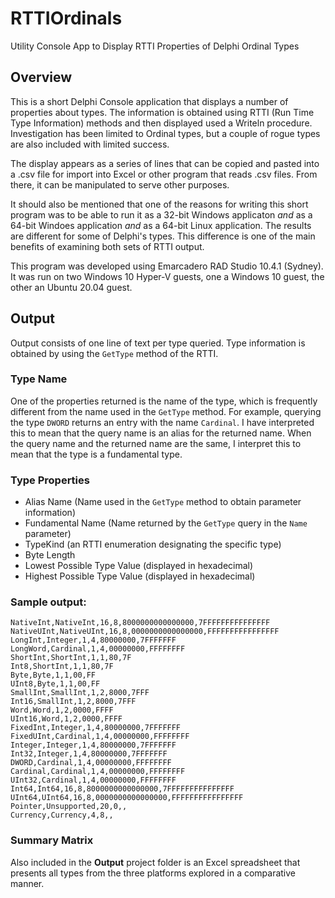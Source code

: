 # RTTIOrdinals
Utility Console App to Display RTTI Properties of Delphi Ordinal Types
## Overview
This is a short Delphi Console application that displays a number of properties about types. The information is obtained using RTTI (Run Time Type Information) methods and then displayed used a Writeln procedure. Investigation has been limited to Ordinal types, but a couple of rogue types are also included with limited success.

The display appears as a series of lines that can be copied and pasted into a .csv file for import into Excel or other program that reads .csv files. From there, it can be manipulated to serve other purposes.

It should also be mentioned that one of the reasons for writing this short program was to be able to run it as a 32-bit Windows applicaton *and* as a 64-bit Windoes application *and* as a 64-bit Linux application. The results are different for some of Delphi's types. This difference is one of the main benefits of examining both sets of RTTI output.

This program was developed using Emarcadero RAD Studio 10.4.1 (Sydney). It was run on two Windows 10 Hyper-V guests, one a Windows 10 guest, the other an Ubuntu 20.04 guest.
## Output
Output consists of one line of text per type queried. Type information is obtained by using the `GetType` method of the RTTI.
### Type Name
One of the properties returned is the name of the type, which is frequently different from the name used in the `GetType` method. For example, querying the type `DWORD` returns an entry with the name `Cardinal`. I have interpreted this to mean that the query name is an alias for the returned name. When the query name and the returned name are the same, I interpret this to mean that the type is a fundamental type.
### Type Properties
   * Alias Name (Name used in the `GetType` method to obtain parameter information)
   * Fundamental Name (Name returned by the `GetType` query in the `Name` parameter)
   * TypeKind (an RTTI enumeration designating the specific type)
   * Byte Length
   * Lowest Possible Type Value (displayed in hexadecimal)
   * Highest Possible Type Value (displayed in hexadecimal)
### Sample output:
```
NativeInt,NativeInt,16,8,8000000000000000,7FFFFFFFFFFFFFFF
NativeUInt,NativeUInt,16,8,0000000000000000,FFFFFFFFFFFFFFFF
LongInt,Integer,1,4,80000000,7FFFFFFF
LongWord,Cardinal,1,4,00000000,FFFFFFFF
ShortInt,ShortInt,1,1,80,7F
Int8,ShortInt,1,1,80,7F
Byte,Byte,1,1,00,FF
UInt8,Byte,1,1,00,FF
SmallInt,SmallInt,1,2,8000,7FFF
Int16,SmallInt,1,2,8000,7FFF
Word,Word,1,2,0000,FFFF
UInt16,Word,1,2,0000,FFFF
FixedInt,Integer,1,4,80000000,7FFFFFFF
FixedUInt,Cardinal,1,4,00000000,FFFFFFFF
Integer,Integer,1,4,80000000,7FFFFFFF
Int32,Integer,1,4,80000000,7FFFFFFF
DWORD,Cardinal,1,4,00000000,FFFFFFFF
Cardinal,Cardinal,1,4,00000000,FFFFFFFF
UInt32,Cardinal,1,4,00000000,FFFFFFFF
Int64,Int64,16,8,8000000000000000,7FFFFFFFFFFFFFFF
UInt64,UInt64,16,8,0000000000000000,FFFFFFFFFFFFFFFF
Pointer,Unsupported,20,0,,
Currency,Currency,4,8,,
```
### Summary Matrix
Also included in the **Output** project folder is an Excel spreadsheet that presents all types from the three platforms explored in a comparative manner.
